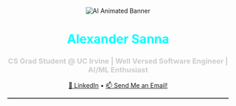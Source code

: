 <!-- 🔥 Animated Banner -->
<p align="center">
  <img src="https://media.giphy.com/media/qgQUggAC3Pfv687qPC/giphy.gif" alt="AI Animated Banner" style="max-width: 100%;">
</p>

<!-- 🌟 Name + Title (Dark mode styled) -->
<h1 align="center" style="color: #00FFFF;">Alexander Sanna</h1>
<h3 align="center" style="color: #CCCCCC;">CS Grad Student @ UC Irvine | Well Versed Software Engineer | AI/ML Enthusiast</h3>

<!-- 📫 Contact Links -->
<p align="center">
  <a href="https://www.linkedin.com/in/alexander-sanna">💼 LinkedIn</a> •
  <a href="mailto:alexjsanna@gmail.com">📫 Send Me an Email!</a>
</p>

<hr style="border: none; height: 2px; background-color: #444;" />

